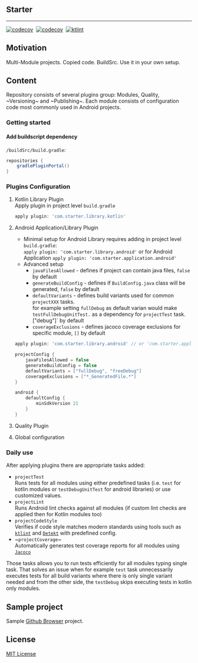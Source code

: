 ## Starter
___

[![codecov](https://codecov.io/gh/mateuszkwiecinski/project-starter/branch/master/graph/badge.svg)](https://codecov.io/gh/mateuszkwiecinski/project-starter)
&nbsp;[![codecov](https://github.com/mateuszkwiecinski/project-starter/workflows/Build%20project/badge.svg)](https://github.com/mateuszkwiecinski/project-starter/actions)
&nbsp;[![ktlint](https://img.shields.io/badge/code%20style-%E2%9D%A4-FF4081.svg)](https://ktlint.github.io/)

## Motivation

Multi-Module projects. Copied code. BuildSrc. Use it in your own setup.

## Content

Repository consists of several plugins group: Modules, Quality, ~Versioning~ and ~Publishing~.
Each module consists of configuration code most commonly used in Android projects.

### Getting started

#### Add buildscript dependency

 `/buildSrc/build.gradle`:
``` groovy
repositories {
    gradlePluginPortal()
}
```

### Plugins Configuration
1. Kotlin Library Plugin  
    Apply plugin in project level `build.gradle`

    ``` groovy
    apply plugin: 'com.starter.library.kotlin'
    ```

1. Android Application/Library Plugin
    - Minimal setup for Android Library requires adding in project level `build.gradle`:  
    `apply plugin: 'com.starter.library.android'`
    or for Android Application
    `apply plugin: 'com.starter.application.android'`
    - Advanced setup
        - `javaFilesAllowed` - defines if project can contain java files, `false` by default
        - `generateBuildConfig` - defines if `BuildConfig.java` class will be generated, `false` by default
        - `defaultVariants` - defines build variants used for common `projectXXX` tasks.  
         for example setting `fullDebug` as default varian would make `testFullDebugUnitTest.` as a dependency for `projectTest` task. \["debug"\]` by default
        - `coverageExclusions` - defines jacoco coverage exclusions for specific module, `[]` by default

    ``` groovy
    apply plugin: 'com.starter.library.android' // or 'com.starter.application.android'

    projectConfig {
        javaFilesAllowed = false
        generateBuildConfig = false
        defaultVariants = ["fullDebug", "freeDebug"]
        coverageExclusions = ["*_GeneratedFile.*"]
    }
    
    android {
        defaultConfig {
            minSdkVersion 21
        }
    }
    ```
1. Quality Plugin

1. Global configuration

### Daily use
After applying plugins there are appropriate tasks added:
- `projectTest`  
Runs tests for all modules using either predefined tasks (i.e. `test` for kotlin modules or `testDebugUnitTest` for android libraries) or use customized values.
- `projectLint`  
Runs Android lint checks against all modules (if custom lint checks are applied then for Kotlin modules too)
- `projectCodeStyle`  
Verifies if code style matches modern standards using tools such as [`ktlint`](https://github.com/pinterest/ktlint) and [`Detekt`](https://github.com/arturbosch/detekt) with predefined config.
- ~`projectCoverage`~  
Automatically generates test coverage reports for all modules using [`Jacoco`](https://github.com/jacoco/jacoco)

Those tasks allows you to run tests efficiently for all modules typing single task.
That solves an issue when for example `test` task unnecessarily executes tests for all build variants where there is only single variant needed
and from the other side, the `testDebug` skips executing tests in kotlin only modules.

## Sample project
Sample [Github Browser](https://github.com/mateuszkwiecinski/github_browser) project.

## License
[MIT License](/LICENSE)
